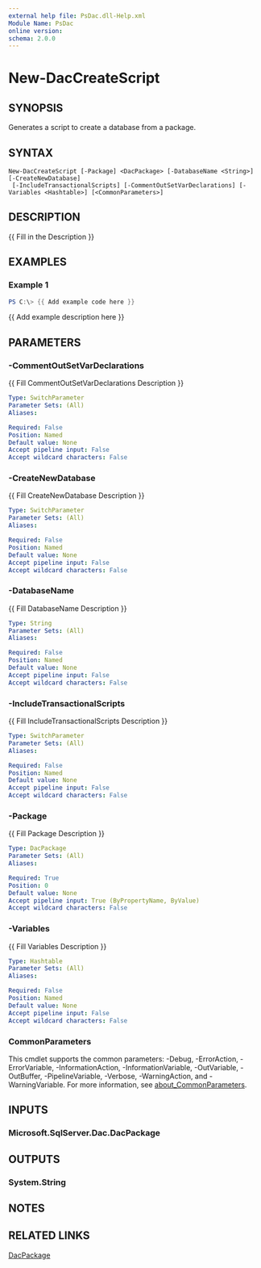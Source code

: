 ```yaml
---
external help file: PsDac.dll-Help.xml
Module Name: PsDac
online version:
schema: 2.0.0
---
```


# New-DacCreateScript

## SYNOPSIS
Generates a script to create a database from a package.

## SYNTAX

```
New-DacCreateScript [-Package] <DacPackage> [-DatabaseName <String>] [-CreateNewDatabase]
 [-IncludeTransactionalScripts] [-CommentOutSetVarDeclarations] [-Variables <Hashtable>] [<CommonParameters>]
```

## DESCRIPTION
{{ Fill in the Description }}

## EXAMPLES

### Example 1
```powershell
PS C:\> {{ Add example code here }}
```

{{ Add example description here }}

## PARAMETERS

### -CommentOutSetVarDeclarations
{{ Fill CommentOutSetVarDeclarations Description }}

```yaml
Type: SwitchParameter
Parameter Sets: (All)
Aliases:

Required: False
Position: Named
Default value: None
Accept pipeline input: False
Accept wildcard characters: False
```

### -CreateNewDatabase
{{ Fill CreateNewDatabase Description }}

```yaml
Type: SwitchParameter
Parameter Sets: (All)
Aliases:

Required: False
Position: Named
Default value: None
Accept pipeline input: False
Accept wildcard characters: False
```

### -DatabaseName
{{ Fill DatabaseName Description }}

```yaml
Type: String
Parameter Sets: (All)
Aliases:

Required: False
Position: Named
Default value: None
Accept pipeline input: False
Accept wildcard characters: False
```

### -IncludeTransactionalScripts
{{ Fill IncludeTransactionalScripts Description }}

```yaml
Type: SwitchParameter
Parameter Sets: (All)
Aliases:

Required: False
Position: Named
Default value: None
Accept pipeline input: False
Accept wildcard characters: False
```

### -Package
{{ Fill Package Description }}

```yaml
Type: DacPackage
Parameter Sets: (All)
Aliases:

Required: True
Position: 0
Default value: None
Accept pipeline input: True (ByPropertyName, ByValue)
Accept wildcard characters: False
```

### -Variables
{{ Fill Variables Description }}

```yaml
Type: Hashtable
Parameter Sets: (All)
Aliases:

Required: False
Position: Named
Default value: None
Accept pipeline input: False
Accept wildcard characters: False
```

### CommonParameters
This cmdlet supports the common parameters: -Debug, -ErrorAction, -ErrorVariable, -InformationAction, -InformationVariable, -OutVariable, -OutBuffer, -PipelineVariable, -Verbose, -WarningAction, and -WarningVariable. For more information, see [about_CommonParameters](http://go.microsoft.com/fwlink/?LinkID=113216).

## INPUTS

### Microsoft.SqlServer.Dac.DacPackage

## OUTPUTS

### System.String

## NOTES

## RELATED LINKS

[DacPackage](https://docs.microsoft.com/en-us/dotnet/api/microsoft.sqlserver.dac.dacpackage)
